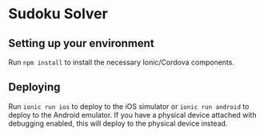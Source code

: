 # Sudoku Solver

## Setting up your environment
Run `npm install` to install the necessary Ionic/Cordova components.

## Deploying
Run `ionic run ios` to deploy to the iOS simulator or `ionic run android` to deploy to
the Android emulator. If you have a physical device attached with debugging enabled,
this will deploy to the physical device instead.
